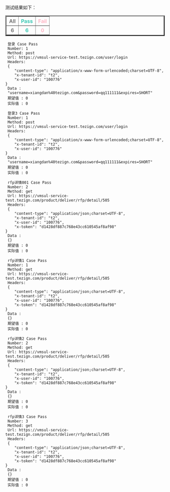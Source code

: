 
测试结果如下：
<table border="3" width="500px">
  <tr>
    <th style="color: #787878">All</th>
    <th style="color: #3cc8b4">Pass</th>
    <th style="color: #FFB5C5">Fail</th>
  </tr>
  <tr>
    <th style="color: #787878">6</th>
    <th style="color: #3cc8b4">6</th>
    <th style="color: #FFB5C5">0</th>
  </tr>
</table>


```
 登录 Case Pass
 Number: 1
 Method: post
 Url: https://vmsul-service-test.tezign.com/user/login
 Headers:
 {
    "content-type": "application/x-www-form-urlencoded;charset=UTF-8",
    "x-tenant-id": "t2",
    "x-user-id": "100776"
}
 Data : 
 "username=xiangdan%40tezign.com&password=qq111111&expires=SHORT"
 期望值 : 0
 实际值 : 0
```

```
 登录3 Case Pass
 Number: 1
 Method: post
 Url: https://vmsul-service-test.tezign.com/user/login
 Headers:
 {
    "content-type": "application/x-www-form-urlencoded;charset=UTF-8",
    "x-tenant-id": "t2",
    "x-user-id": "100776"
}
 Data : 
 "username=xiangdan%40tezign.com&password=qq111111&expires=SHORT"
 期望值 : 0
 实际值 : 0
```

```
 rfp详情001 Case Pass
 Number: 2
 Method: get
 Url: https://vmsul-service-test.tezign.com/product/deliver/rfp/detail/505
 Headers:
 {
    "content-type": "application/json;charset=UTF-8",
    "x-tenant-id": "t2",
    "x-user-id": "100776",
    "x-token": "d1428df887c768e43cc610545af8af98"
}
 Data : 
 {}
 期望值 : 0
 实际值 : 0
```

```
 rfp详情1 Case Pass
 Number: 1
 Method: get
 Url: https://vmsul-service-test.tezign.com/product/deliver/rfp/detail/505
 Headers:
 {
    "content-type": "application/json;charset=UTF-8",
    "x-tenant-id": "t2",
    "x-user-id": "100776",
    "x-token": "d1428df887c768e43cc610545af8af98"
}
 Data : 
 {}
 期望值 : 0
 实际值 : 0
```

```
 rfp详情2 Case Pass
 Number: 2
 Method: get
 Url: https://vmsul-service-test.tezign.com/product/deliver/rfp/detail/505
 Headers:
 {
    "content-type": "application/json;charset=UTF-8",
    "x-tenant-id": "t2",
    "x-user-id": "100776",
    "x-token": "d1428df887c768e43cc610545af8af98"
}
 Data : 
 {}
 期望值 : 0
 实际值 : 0
```

```
 rfp详情3 Case Pass
 Number: 3
 Method: get
 Url: https://vmsul-service-test.tezign.com/product/deliver/rfp/detail/505
 Headers:
 {
    "content-type": "application/json;charset=UTF-8",
    "x-tenant-id": "t2",
    "x-user-id": "100776",
    "x-token": "d1428df887c768e43cc610545af8af98"
}
 Data : 
 {}
 期望值 : 0
 实际值 : 0
```

